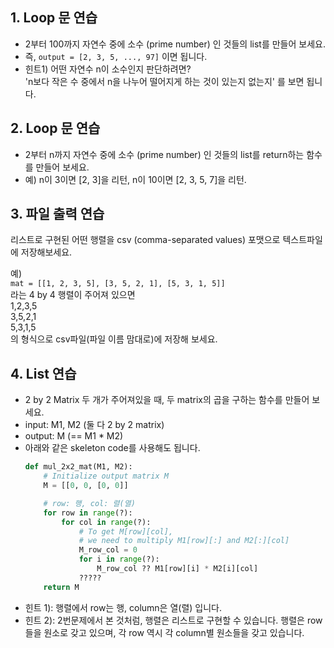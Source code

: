 ## 1. Loop 문 연습
- 2부터 100까지 자연수 중에 소수 (prime number) 인 것들의 list를 만들어 보세요.
- 즉, `output = [2, 3, 5, ..., 97]` 이면 됩니다.
- 힌트1) 어떤 자연수 n이 소수인지 판단하려면?<br>
	'n보다 작은 수 중에서 n을 나누어 떨어지게 하는 것이 있는지 없는지' 를 보면 됩니다.

## 2. Loop 문 연습
- 2부터 n까지 자연수 중에 소수 (prime number) 인 것들의 list를 return하는 함수를 만들어 보세요.
- 예) n이 3이면 [2, 3]을 리턴, n이 10이면 [2, 3, 5, 7]을 리턴.

## 3. 파일 출력 연습
리스트로 구현된 어떤 행렬을 csv (comma-separated values) 포맷으로 텍스트파일에 저장해보세요. <br>

예)<br>
`mat = [[1, 2, 3, 5], [3, 5, 2, 1], [5, 3, 1, 5]]` <br>
라는 4 by 4 행렬이 주어져 있으면 <br>
1,2,3,5 <br>
3,5,2,1 <br>
5,3,1,5 <br>
의 형식으로 csv파일(파일 이름 맘대로)에 저장해 보세요. <br>


## 4. List 연습
- 2 by 2 Matrix 두 개가 주어져있을 때, 두 matrix의 곱을 구하는 함수를 만들어 보세요.
- input: M1, M2 (둘 다 2 by 2 matrix)
- output: M (== M1 * M2)
- 아래와 같은 skeleton code를 사용해도 됩니다.
    ```python
    def mul_2x2_mat(M1, M2):
        # Initialize output matrix M
        M = [[0, 0, [0, 0]]

        # row: 행, col: 렬(열)
        for row in range(?):
            for col in range(?):
                # To get M[row][col], 
                # we need to multiply M1[row][:] and M2[:][col]
                M_row_col = 0
                for i in range(?):
                    M_row_col ?? M1[row][i] * M2[i][col]
                ?????
        return M
    ```
 - 힌트 1): 행렬에서 row는 행, column은 열(렬) 입니다.
 - 힌트 2): 2번문제에서 본 것처럼, 행렬은 리스트로 구현할 수 있습니다. 행렬은 row들을 원소로 갖고 있으며, 각 row 역시 각 column별 원소들을 갖고 있습니다.
